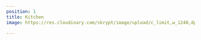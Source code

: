 ```yaml
---
position: 1
title: Kitchen
image: https://res.cloudinary.com/skrypt/image/upload/c_limit,w_1240,dpr_auto,f_auto/v1592517876/chrinas/IMG-20200616-WA0059_uze0vl.jpg

---
```

